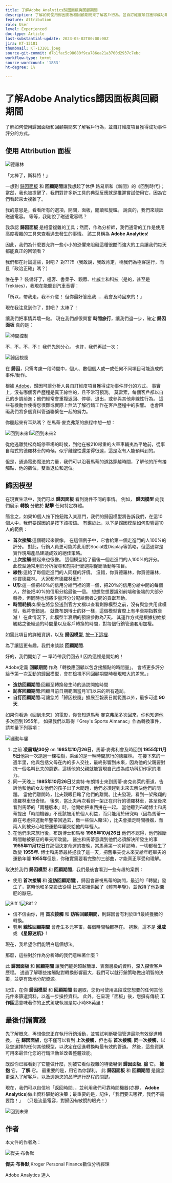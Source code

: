 ```yaml
---
title: 了解Adobe Analytics歸因面板與回顧期間
description: 了解如何使用歸因面板和回顧期間來了解客戶行為，並自訂維度項目獲得成功事件評分的方式。
feature: Attribution
role: User
level: Experienced
doc-type: Article
last-substantial-update: 2023-05-02T00:00:00Z
jira: KT-13181
thumbnail: KT-13181.jpeg
source-git-commit: d7b1fac5c98080f9ca786ea21a3700d2937c7ebc
workflow-type: tm+mt
source-wordcount: '1883'
ht-degree: 1%

---
```



# 了解Adobe Analytics歸因面板與回顧期間

了解如何使用歸因面板和回顧期間來了解客戶行為，並自訂維度項目獲得成功事件評分的方式。

## 使用 Attribution 面板

![德羅林](assets/delorean.png)

「太棒了，斯科特！」

一想到 [歸因面板](https://experienceleague.adobe.com/docs/analytics-platform/using/cja-workspace/panels/attribution.html) 和 **回顧期間**&#x200B;讓我想起了休伊·路易斯和《新聞》的《回到時代》；當然，我也被提醒了，我們對許多新工具的典型反應就是推遲嘗試使用它，因為它們看起來太複雜了。

我的意思是，看看所有的選項，開關，面板，閱讀和旋鈕。  說真的，我們來談談磁通電容。  等等，我剛說了磁通電容嗎？

我承認 **歸因面板** 是相當複雜的工具；然而，作為分析師，我們通常的工作是使用高度複雜的工具來查看過去發生的事情。  該工具稱為 **Adobe Analytics**!

因此，我們為什麼要允許一些小小的恐懼來阻礙這種很酷而強大的工具讓我們每天都能真正的回頭看？

我們都在討論這些，對吧？  對???!!（我敢說，我敢肯定，稱我們為極客還行，而且「政治正確」嗎？）

誰在乎？  裝備好了，極客、書呆子、觀眾、杜威士和科技（是的，甚至是Trekkies），我現在能聽到汽車音響：

「所以，帶我走，我不介意！  但你最好答應我……我會及時回來的！」

現在我注意到你了，對吧？  太棒了！


讓我們把事情弄壞一點。  現在我們都很興奮 **時間旅行**，讓我們退一步，確定 **歸因面板** 真的是：

![時間控制](assets/time-control.gif)

不，不，不，不！  我們先別分心。  也許，我們再試一次：

![歸因視窗](assets/attribution-window.png)

在 **歸因**，只需考慮一段時間中，個人、數個個人或一或任何不同項目可能造成的事件/動作。

根據 [Adobe](https://experienceleague.adobe.com/docs/analytics-platform/using/cja-dataviews/component-settings/attribution.html)，歸因可讓分析人員自訂維度項目獲得成功事件評分的方式。  事實上，沒有哪個客戶歷程是真正線性的，且不常可預測。  莫雷索，每個客戶都以自己的步調前進；他們經常會重複返回、停頓、退出，或參與其他非線性行為。 這些有機動作使得您很難或實際上無法了解行銷工作在客戶歷程中的影響。 也會阻礙我們將多個資料管道聯繫在一起的努力。

你聽起來有耳熟嗎？  在馬蒂·麥克弗萊的旅程中想一想：

![回到未來1](assets/back-to-the-future1.png)![回到未來2](assets/back-to-the-future2.png)

從他逃離雙松商城停車場的時候，到他在被210噸重的火車車輛夷為平地前，從事自殺式的德羅林車的時候，似乎離線性還差得很遠，這是沒有人能預料到的。

但是，通過電影魔法的力量，我們可以沿著馬蒂的道路穿越時間，了解他的所有接觸點，他的攤位，雙重退位和退位。

## 歸因模型

在現實生活中，我們可以 **歸因面板** 看到幾件不同的事情。  例如， **歸因模型** 向我們展示 **轉換** 分散於 **點擊** 任何特定群體。

簡言之，如果10個人按下按鈕踏入某扇門，我們的歸因模型將告訴我們，在這10個人中，我們要歸因的是按下該按鈕。  有鑑於此，以下是歸因模型如何影響這10人的範例：
* **首次接觸**:這個聽起來很像。  在這個例子中，它會給第一個走進門的人100%的評分。  對此，行銷人員更可能將此用於Social或Display等策略，但這通常是實作現場產品建議成效的絕佳策略。
* **上次接觸**:聽起來也很像。   這個模型給了最後一個走進門的人100%的評分。  此模型通常用於分析搜尋和短期行銷週期促銷活動等項目。
* **線性**:這給了每個走進門的人同樣的評價。  沒錯，你買德羅林，你買德羅林，你買德羅林。  大家都有德羅林車!!!
* **U形**:這一個把40%的信用分給門裡的第一個，把20%的信用分給中間的每個人，然後把40%的信用分給最後一個。  想想您想要識別前端和後端的大部分轉換，但同時也想將少量評分分配給兩者之間的貢獻互動。
* **時間耗損**:如果在將您發送到官方文檔以查看剩餘模型之前，沒有與您共用此模型，我將會錯過。  就像布朗博士的鈈一樣，這個模型實際上有半衰期指數衰減！  在此情況下，此模型半衰期的預設參數為7天。  其運作方式是根據初始接觸點之後經過的時間量以及客戶轉換的時間，對每個行銷管道套用加權。

如需此項目的詳細資訊，以及 **歸因模型**, [按一下這裡](https://experienceleague.adobe.com/docs/analytics/analyze/analysis-workspace/attribution/models.html?lang=zh-Hant).

為了讓這更有趣，我們來談談 **回顧期間**.

好的，我們開始了 — 準時帶我們回去!!  因為這裡是開始的！

Adobe定義 **回顧期間** 作為「轉換應回顧以包含接觸點的時間量」。 會將更多評分給予第一次互動的歸因模型，會在檢視不同回顧期間時發現較大的差異。」

* **造訪回顧期間**:回顧至轉換發生時的造訪開始時間
* **訪客回顧期間**:回顧目前日期範圍當月1日以來的所有造訪。
* **自訂回顧期間**:可讓您將「歸因視窗」擴展至報表日期範圍以外，最多可達 **90天**.

如果你看過《回到未來》的電影，你會知道馬蒂·麥克弗萊多次回來，你也知道他多次回到1955年。  如果我們以取得「Grey&#39;s Sports Almanac」作為轉換事件，請考量下列事項：

![運動年鑒](assets/sports-almanac.png)

1. 之前 **凌晨1點30分** on **1985年10月26日**，馬蒂·麥弗利會及時回到 **1955年11月5日**&#x200B;他第一次跑過一棵松樹，乘坐的是一輛時間旅行的德羅林。  在接下來的一週半里，他與包括父母在內的多人交往，最終影響到未來，因為他的父親要對抗一個名叫比夫的惡霸，這樣他的父親就能實現自己成為成功科幻作家的潛力。
1. 同一天晚上 **1985年10月26日**&#x200B;艾美特·布朗博士來到馬蒂·麥克弗萊的車道，告訴他和他的女友他們的孩子出了大問題，他們必須趕到未來去解決他們的問題。  當他們離開時，比夫親眼目睹了他們的離開。比夫發現，看到一架飛翔的德羅林車很奇怪。  後來，當比夫再次看到一架正在飛行的德羅林車，甚至後來看到馬蒂的「兩種版本」時，他開始把東西拼在一起。   當他聽到布朗博士和馬蒂提出「時間機器」不應該被用於個人利益，而只能用於研究時（因為馬蒂一直在考慮把運動年鑒帶回過去，做一些個人賭注），比夫會搶走時間機器，而兩人則被分心地把運動年鑒交給他的年輕人。
1. 在他們未來旅行後，布朗博士和馬蒂 **1985年10月26日** 他們不認得，他們推斷時間軸被邪惡的畢夫所改變。  醫生和馬蒂意識到他們必須解決所發生的事 **1955年11月12日**&#x200B;在那個決定命運的夜晚，當馬蒂第一次拜訪時，一切都發生了改變 **1955年**.  博士和馬蒂最終拯救了這一天，把舊畢夫從未來交給年輕畢夫的運動年鑒 **1955年**&#x200B;但是，你確實需要看完整的三部曲，才能真正享受和理解。

取決於我們 **歸因模型** 和 **回顧期間**，我們最後會看到一些有趣的案例：

* 使用 **首次接觸** 和 **造訪回顧期間**)，歸因會審視馬蒂的訪問，最近的「轉變」發生了，當時他和多克設法從楊·比夫那裡偷回了《體育年鑒》，並保持了他對糞肥的厭惡。

![Biff 1](assets/biff1.png)![Biff 2](assets/biff2.png)

* 信不信由你，用 **首次接觸** 和 **訪客回顧期間**，則歸因會有利於Biff最終獲勝的轉換。
* 套用 **線性回顧期間** 會產生多元宇宙，每個時間軸都存在。  抱歉，這不是 **漫威** 或 **《星際迷航》**!

現在，我希望你們能明白這個想法。

那麼，這些對於作為分析師的我們意味著什麼？

此 **歸因面板** 和 **回顧期間** 讓我們能夠超越簡單、表面層級的資料，深入探索客戶歷程。 透過了解哪些接觸點對轉換影響最大，我們可以就行銷策略做出明智的決策，並更有效地分配資源。

記住，在你 **歸因模型** 和 **回顧期間** 若選取，您仍可使用區段或您想要的任何其他元件來篩選資料，以進一步操控資料。  此外，在呈現「面板」後，您擁有傳統 **工作區**&#x200B;這意味著你的正式駕駛執照是每小時88英里！

## 最後付諸實踐

先了解概念，再想像您正在執行行銷活動，並嘗試判斷哪個管道最能有效促進轉換。 在 **歸因面板**，您不僅可以看到 **上次接觸**，但也有 **首次接觸**, **同一次接觸**，以及您選擇的任何其他模型，以決定在促進轉換時最有效的管道。 然後，這些資訊可用來最佳化您的行銷活動並改善整體效能。

既然你已經看到了它能做什麼，別被它看似複雜的特徵嚇倒 **歸因面板**.  **臉** 它。  **擁抱** 它。  **了解** 它。  最重要的是，用它為你謀利。 此 **歸因面板** 和 **回顧期間** 是讓您更深入了解客戶，以及透過您的品牌進行歷程的關鍵。

現在，我們可以自信地「返回時間」，並利用我們可靠時間機器(亦即，  **Adobe Analytics**)做出資料驅動的決策；最重要的是，記住，「我們要去哪裡，我們不需要路！」 （只是流量電容，對歸因有敏銳的眼光！）

![回到未來](assets/back-to-the-future3.png)

## 作者

本文件的作者為：

![傑夫·布魯默](assets/jeff-headshot.png)

**傑夫·布魯默**,Kroger Personal Finance數位分析經理

Adobe Analytics 達人
